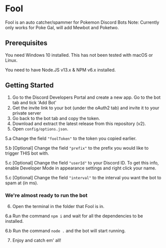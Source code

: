 # Fool
Fool is an auto catcher/spammer for Pokemon Discord Bots
Note: Currently only works for Poke Gal, will add Mewbot and Poketwo.

## Prerequisites
You need Windows 10 installed. This has not been tested with macOS or Linux.

You need to have Node.JS v13.x & NPM v6.x installed.

## Getting Started

1. Go to the Discord Developers Portal and create a new app. Go to the bot tab and tick 'Add Bot'
2. Get the invite link to your bot (under the oAuth2 tab) and invite it to your private server
3. Go back to the bot tab and copy the token.
4. Download and extract the latest release from this repository (v2).
5. Open `config/options.json`.

5.a Change the field `"foolToken"` to the token you copied earlier.

5.b [Optional] Change the field `"prefix"` to the prefix you would like to trigger THIS bot with.

5.c [Optional] Change the field `"userId"` to your Discord ID. To get this info, enable Developer Mode in appearance settings and right click your name.

5.c [Optional] Change the field `"interval"` to the interval you want the bot to spam at (in ms).

### We're almost ready to run the bot
6. Open the terminal in the folder that Fool is in.

6.a Run the command `npm i` and wait for all the dependencies to be installed.

6.b Run the command `node .` and the bot will start running.

7. Enjoy and catch em' all!
